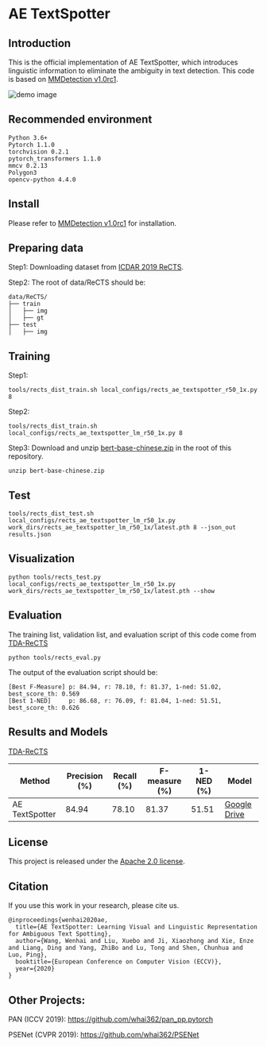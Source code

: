 
# AE TextSpotter

## Introduction
This is the official implementation of AE TextSpotter, which introduces linguistic information to eliminate the ambiguity in text detection.
This code is based on [MMDetection v1.0rc1](https://github.com/open-mmlab/mmdetection/tree/v1.0rc1).

![demo image](demo/demo.jpg)

## Recommended environment
```
Python 3.6+
Pytorch 1.1.0
torchvision 0.2.1
pytorch_transformers 1.1.0
mmcv 0.2.13
Polygon3
opencv-python 4.4.0
```

## Install
Please refer to [MMDetection v1.0rc1](https://github.com/open-mmlab/mmdetection/tree/v1.0rc1) for installation.

## Preparing data
Step1: Downloading dataset from [ICDAR 2019 ReCTS](https://rrc.cvc.uab.es/?ch=12).

Step2: The root of data/ReCTS should be:
```
data/ReCTS/
├── train
│   ├── img
│   ├── gt
├── test
│   ├── img
```

## Training
Step1:
```shell script
tools/rects_dist_train.sh local_configs/rects_ae_textspotter_r50_1x.py 8
```
Step2:
```shell script
tools/rects_dist_train.sh local_configs/rects_ae_textspotter_lm_r50_1x.py 8
```
Step3:
Download and unzip [bert-base-chinese.zip](https://drive.google.com/file/d/1ufa3gl95Fpdd6duUqu6Fb3m85sbDRjpt/view?usp=sharing) in the root of this repository.
```shell script
unzip bert-base-chinese.zip
```

## Test
```shell script
tools/rects_dist_test.sh local_configs/rects_ae_textspotter_lm_r50_1x.py work_dirs/rects_ae_textspotter_lm_r50_1x/latest.pth 8 --json_out results.json
```

## Visualization
```shell script
python tools/rects_test.py local_configs/rects_ae_textspotter_lm_r50_1x.py work_dirs/rects_ae_textspotter_lm_r50_1x/latest.pth --show
```

## Evaluation
The training list, validation list, and evaluation script of this code come from [TDA-ReCTS](https://github.com/whai362/TDA-ReCTS)
```shell script
python tools/rects_eval.py
```
The output of the evaluation script should be:
```shell script
[Best F-Measure] p: 84.94, r: 78.10, f: 81.37, 1-ned: 51.02, best_score_th: 0.569
[Best 1-NED]     p: 86.68, r: 76.09, f: 81.04, 1-ned: 51.51, best_score_th: 0.626
```

## Results and Models
[TDA-ReCTS](https://github.com/whai362/TDA-ReCTS)

| Method | Precision (%) | Recall (%) | F-measure (%) | 1-NED (%) | Model |
| - | - | - | - | - | - |
| AE TextSpotter | 84.94 | 78.10 | 81.37 | 51.51 | [Google Drive](https://drive.google.com/file/d/1VcYygCZYxZCY2ruuVOppQRVIds0Blb0a/view?usp=sharing) |


## License
This project is released under the [Apache 2.0 license](LICENSE).

## Citation
If you use this work in your research, please cite us.
```
@inproceedings{wenhai2020ae,
  title={AE TextSpotter: Learning Visual and Linguistic Representation for Ambiguous Text Spotting},
  author={Wang, Wenhai and Liu, Xuebo and Ji, Xiaozhong and Xie, Enze and Liang, Ding and Yang, ZhiBo and Lu, Tong and Shen, Chunhua and Luo, Ping},
  booktitle={European Conference on Computer Vision (ECCV)},
  year={2020}
}
```

## Other Projects:
PAN (ICCV 2019): https://github.com/whai362/pan_pp.pytorch

PSENet (CVPR 2019): https://github.com/whai362/PSENet
